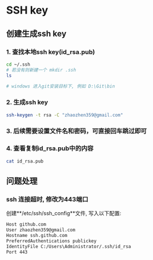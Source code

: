 # SSH key

## 创建生成ssh key

### 1. 查找本地ssh key(id_rsa.pub)

```bash
cd ~/.ssh
# 若没有则新建一个 mkdir .ssh
ls

# windows 进入git安装目标下, 例如 D:\Git\bin
```

### 2. 生成ssh key

```bash
ssh-keygen -t rsa -C "zhaozhen359@gmail.com"
```

### 3. 后续需要设置文件名和密码，可直接回车跳过即可

### 4. 查看复制**id_rsa.pub**中的内容

```bash
cat id_rsa.pub
```

## 问题处理

### ssh 连接超时, 修改为443端口

创建**/etc/ssh/ssh_config**文件, 写入以下配置:

```bash
Host github.com
User zhaozhen359@gmail.com
Hostname ssh.github.com
PreferredAuthentications publickey
IdentityFile C:/Users\Administrator/.ssh/id_rsa
Port 443
```
